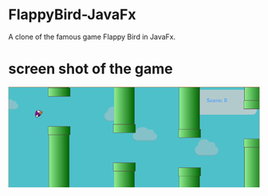 # FlappyBird-JavaFx
A clone of the famous game Flappy Bird in JavaFx.
# screen shot of the game
<img src = "screenshot.png"></img>
